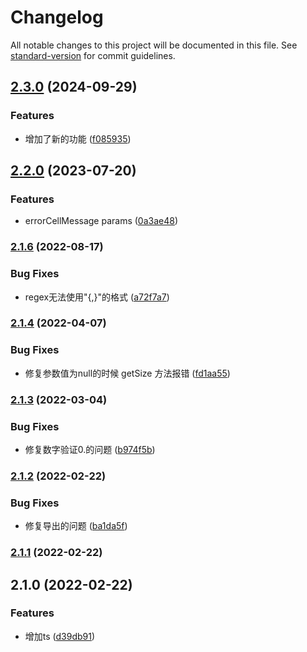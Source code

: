 # Changelog

All notable changes to this project will be documented in this file. See [standard-version](https://github.com/conventional-changelog/standard-version) for commit guidelines.

## [2.3.0](https://github.com/Ysll233/form-validator/compare/v2.2.0...v2.3.0) (2024-09-29)


### Features

* 增加了新的功能 ([f085935](https://github.com/Ysll233/form-validator/commit/f085935a2cc83f02fb434a76ba980c492e6bb9cc))

## [2.2.0](https://github.com/Ysll233/form-validator/compare/v2.1.6...v2.2.0) (2023-07-20)


### Features

* errorCellMessage params ([0a3ae48](https://github.com/Ysll233/form-validator/commit/0a3ae4830efa3c9fdd5c953e49036bc787221657))

### [2.1.6](https://github.com/Ysll233/form-validator/compare/v2.1.4...v2.1.6) (2022-08-17)


### Bug Fixes

* regex无法使用"{,}"的格式 ([a72f7a7](https://github.com/Ysll233/form-validator/commit/a72f7a78cf948e87d812096086785a479cfe69bb))

### [2.1.4](https://github.com/Ysll233/form-validator/compare/v2.1.3...v2.1.4) (2022-04-07)


### Bug Fixes

* 修复参数值为null的时候 getSize 方法报错 ([fd1aa55](https://github.com/Ysll233/form-validator/commit/fd1aa55f75824a21cd2274955bb01c7b75b5b795))

### [2.1.3](https://github.com/Ysll233/form-validator/compare/v2.1.2...v2.1.3) (2022-03-04)


### Bug Fixes

* 修复数字验证0.的问题 ([b974f5b](https://github.com/Ysll233/form-validator/commit/b974f5b45a4698ddb9eee914fd742463f45305bd))

### [2.1.2](https://github.com/Ysll233/form-validator/compare/v2.1.1...v2.1.2) (2022-02-22)


### Bug Fixes

* 修复导出的问题 ([ba1da5f](https://github.com/Ysll233/form-validator/commit/ba1da5f9676a937fcc41c403501b353a7b46cd25))

### [2.1.1](https://github.com/Ysll233/form-validator/compare/v2.1.0...v2.1.1) (2022-02-22)

## 2.1.0 (2022-02-22)


### Features

* 增加ts ([d39db91](https://github.com/Ysll233/form-validator/commit/d39db91092539929cb6eec4c4d7ee3ffe4aa0456))
